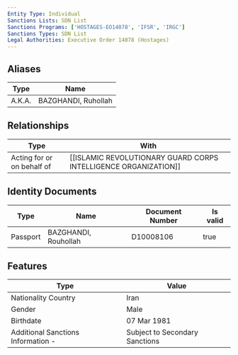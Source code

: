 ```yaml
---
Entity Type: Individual
Sanctions Lists: SDN List
Sanctions Programs: ['HOSTAGES-EO14078', 'IFSR', 'IRGC']
Sanctions Types: SDN List
Legal Authorities: Executive Order 14078 (Hostages)
---
```


## Aliases
| Type  | Name      | 
|-------|-----------|
| A.K.A. | BAZGHANDI, Ruhollah |

## Relationships
| Type  | With      | 
|-------|-----------|
| Acting for or on behalf of | [[ISLAMIC REVOLUTIONARY GUARD CORPS INTELLIGENCE ORGANIZATION]] |

## Identity Documents
| Type  | Name      | Document Number | Is valid |
|-------|-----------|-----------------|----------|
| Passport | BAZGHANDI, Rouhollah | D10008106 | true |

## Features
| Type  | Value      |
|-------|------------|
| Nationality Country | Iran |
| Gender | Male |
| Birthdate | 07 Mar 1981 |
| Additional Sanctions Information - | Subject to Secondary Sanctions |
